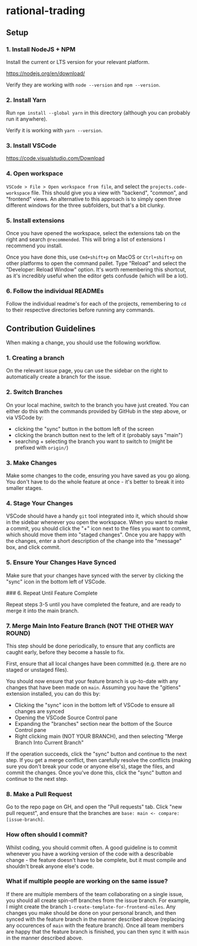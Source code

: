 # rational-trading

## Setup

### 1. Install NodeJS + NPM

Install the current or LTS version for your relevant platform.

https://nodejs.org/en/download/

Verify they are working with `node --version` and `npm --version`.

### 2. Install Yarn

Run `npm install --global yarn` in this directory (although you can probably run it anywhere).

Verify it is working with `yarn --version`.

### 3. Install VSCode

https://code.visualstudio.com/Download

### 4. Open workspace

`VSCode > File > Open workspace from file`, and select the `projects.code-workspace` file. This should give you a view with "backend", "common", and "frontend" views. An alternative to this approach is to simply open three different windows for the three subfolders, but that's a bit clunky. 

### 5. Install extensions

Once you have opened the workspace, select the extensions tab on the right and search `@recommended`. This will bring a list of extensions I recommend you install.

Once you have done this, use `Cmd+shift+p` on MacOS or `Ctrl+shift+p` on other platforms to open the command pallet. Type "Reload" and select the "Developer: Reload Window" option. It's worth remembering this shortcut, as it's incredibly useful when the editor gets confusde (which will be a lot).

### 6. Follow the individual READMEs

Follow the individual readme's for each of the projects, remembering to `cd` to their respective directories before running any commands.

## Contribution Guidelines

When making a change, you should use the following workflow.

### 1. Creating a branch

On the relevant issue page, you can use the sidebar on the right to automatically create a branch for the issue.

### 2. Switch Branches

On your local machine, switch to the branch you have just created. You can either do this with the commands provided by GitHub in the step above, or via VSCode by:
 - clicking the "sync" button in the bottom left of the screen
 - clicking the branch button next to the left of it (probably says "main")
 - searching + selecting the branch you want to switch to (might be prefixed with `origin/`)

### 3. Make Changes

Make some changes to the code, ensuring you have saved as you go along. You don't have to do the whole feature at once - it's better to break it into smaller stages.

### 4. Stage Your Changes

VSCode should have a handy `git` tool integrated into it, which should show in the sidebar whenever you open the workspace. When you want to make a commit, you should click the "+" icon next to the files you want to commit, which should move them into "staged changes". Once you are happy with the changes, enter a short description of the change into the "message" box, and click commit.

### 5. Ensure Your Changes Have Synced

Make sure that your changes have synced with the server by clicking the "sync" icon in the bottom left of VSCode. 

### 6. Repeat Until Feature Complete

Repeat steps 3-5 until you have completed the feature, and are ready to merge it into the main branch. 

### 7. Merge Main Into Feature Branch (NOT THE OTHER WAY ROUND)

This step should be done periodically, to ensure that any conflicts are caught early, before they become a hassle to fix.

First, ensure that all local changes have been committed (e.g. there are no staged or unstaged files).

You should now ensure that your feature branch is up-to-date with any changes that have been made on `main`. Assuming you have the "gitlens" extension installed, you can do this by:
 - Clicking the "sync" icon in the bottom left of VSCode to ensure all changes are synced
 - Opening the VSCode Source Control pane
 - Expanding the "branches" section near the bottom of the Source Control pane
 - Right clicking main (NOT YOUR BRANCH), and then selecting "Merge Branch Into Current Branch"

If the operation succeeds, click the "sync" button and continue to the next step. If you get a merge conflict, then carefully resolve the conflicts (making sure you don't break your code or anyone else's), stage the files, and commit the changes. Once you've done this, click the "sync" button and continue to the next step.

### 8. Make a Pull Request

Go to the repo page on GH, and open the "Pull requests" tab. Click "new pull request", and ensure that the branches are `base: main <- compare: [issue-branch]`.

### How often should I commit?

Whilst coding, you should commit often. A good guideline is to commit whenever you have a working version of the code with a describable change - the feature doesn't have to be complete, but it must compile and shouldn't break anyone else's code.

### What if multiple people are working on the same issue?

If there are multiple members of the team collaborating on a single issue, you should all create spin-off branches from the issue branch. For example, I might create the branch `1-create-template-for-frontend-miles`. Any changes you make should be done on your personal branch, and then synced with the feature branch in the manner described above (replacing any occurences of `main` with the feature branch). Once all team members are happy that the feature branch is finished, you can then sync it with `main` in the manner described above. 





